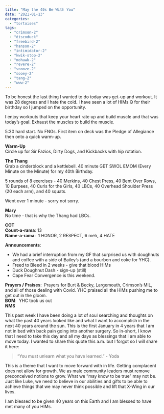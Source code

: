 ```yaml
---
title: "May the 40s Be With You"
date: "2021-01-13"
categories: 
  - "tortoises"
tags: 
  - "crimson-2"
  - "discoduck"
  - "freebird-2"
  - "hanson-2"
  - "intimidator-2"
  - "kwik-stop-2"
  - "mohawk-2"
  - "revere-2"
  - "snooze-2"
  - "sooey-2"
  - "tang-2"
  - "www-2"
---
```


To be honest the last thing I wanted to do today was get-up and workout. It was 28 degrees and I hate the cold. I have seen a lot of HIMs Q for their birthday so I jumped on the opportunity. 

I enjoy workouts that keep your heart rate up and build muscle and that was today’s goal. Exhaust the muscles to build the muscle. 

5:30 hard start. No FNGs. First item on deck was the Pledge of Allegiance then onto a quick warm-up. 

**Warm-Up**  
Circle up for Sir Fazios, Dirty Dogs, and Kickbacks with hip rotation.

**The Thang**  
Grab a cinderblock and a kettlebell. 40 minute GET SWOL EMOM (Every Minute on the Minute) for my 40th Birthday. 

5 rounds of 8 exercises - 40 Merkins, 40 Chest Press, 40 Bent Over Rows, 10 Burpees, 40 Curls for the Girls, 40 LBCs, 40 Overhead Shoulder Press (20 each arm), and 40 squats. 

Went over 1 minute - sorry not sorry.

**Mary**  
No time - that is why the Thang had LBCs. 

**COT**  
**Count-a-rama**: 13  
**Name-a-rama**:  1 HONOR, 2 RESPECT, 6 meh, 4 HATE

**Announcements**: 

- We had a brief interruption from my GF that surprised us with doughnuts and coffee with a side of Bailey’s (and a bourbon and coke for YHC). 
- Freed to Bleed in 2 weeks - give that blood HIMs
- Duck Doughnut Dash - sign-up (still)
- Cape Fear Convergence is this weekend. 

  
**Prayers / Praises**:  Prayers for Burt & Becky, Largemouth, Crimson’s MIL, and all of those dealing with Covid. YHC praised all the HIMs pushing me to get out in the gloom.  
**BOM**:  YHC took us out  
**NMS** 

This past week I have been doing a lot of soul searching and thoughts on what the past 40 years looked like and what I want to accomplish in the next 40 years around the sun. This is the first January in 4 years that I am not in bed with back pain going into another surgery. So in-short, I know that I need to take this day and all my days as blessings that I am able to move today. I wanted to share this quote this a.m. but I forgot so I will share it here:

> “You must unlearn what you have learned.” - Yoda

This is a theme that I want to move forward with in life. Getting complacent does not allow for growth. We as male community leaders must remove preconceived notions to grow. What we “may know to be true” may not be. Just like Luke, we need to believe in our abilities and gifts to be able to achieve things that we may never think possible and lift that X-Wing in our lives. 

I am blessed to be given 40 years on this Earth and I am blessed to have met many of you HIMs.

